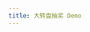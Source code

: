 ```yaml
---
title: 大转盘抽奖 Demo
---
```


<examples-ymc-wheel />

<RecoDemo :collapse="true">
  <template slot="code-web">
    <<< @/.vuepress/components/examples/ymc-wheel.html
  </template>
  <template slot="code-vue">
    <<< @/.vuepress/components/examples/ymc-wheel.vue
  </template>
</RecoDemo>
